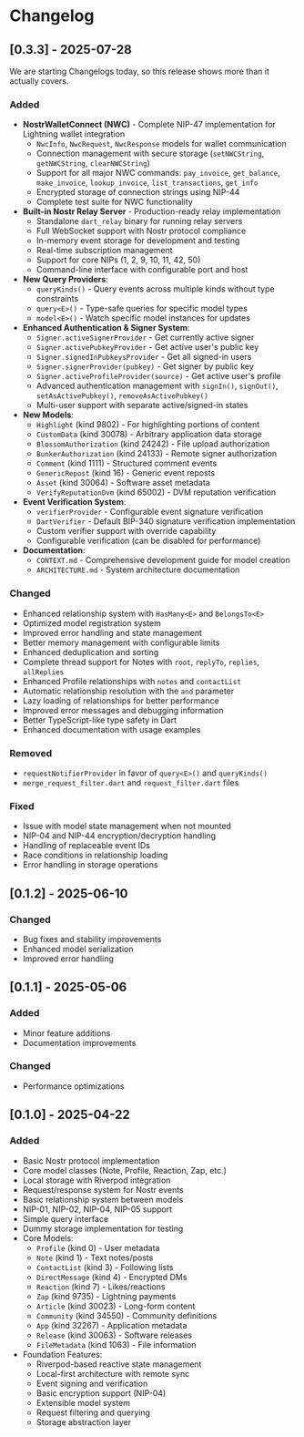 # Changelog

## [0.3.3] - 2025-07-28

We are starting Changelogs today, so this release shows more than it actually covers.

### Added
- **NostrWalletConnect (NWC)** - Complete NIP-47 implementation for Lightning wallet integration
  - `NwcInfo`, `NwcRequest`, `NwcResponse` models for wallet communication
  - Connection management with secure storage (`setNWCString`, `getNWCString`, `clearNWCString`)
  - Support for all major NWC commands: `pay_invoice`, `get_balance`, `make_invoice`, `lookup_invoice`, `list_transactions`, `get_info`
  - Encrypted storage of connection strings using NIP-44
  - Complete test suite for NWC functionality
- **Built-in Nostr Relay Server** - Production-ready relay implementation
  - Standalone `dart_relay` binary for running relay servers
  - Full WebSocket support with Nostr protocol compliance
  - In-memory event storage for development and testing
  - Real-time subscription management
  - Support for core NIPs (1, 2, 9, 10, 11, 42, 50)
  - Command-line interface with configurable port and host
- **New Query Providers**:
  - `queryKinds()` - Query events across multiple kinds without type constraints
  - `query<E>()` - Type-safe queries for specific model types
  - `model<E>()` - Watch specific model instances for updates
- **Enhanced Authentication & Signer System**:
  - `Signer.activeSignerProvider` - Get currently active signer
  - `Signer.activePubkeyProvider` - Get active user's public key
  - `Signer.signedInPubkeysProvider` - Get all signed-in users
  - `Signer.signerProvider(pubkey)` - Get signer by public key
  - `Signer.activeProfileProvider(source)` - Get active user's profile
  - Advanced authentication management with `signIn()`, `signOut()`, `setAsActivePubkey()`, `removeAsActivePubkey()`
  - Multi-user support with separate active/signed-in states
- **New Models**:
  - `Highlight` (kind 9802) - For highlighting portions of content
  - `CustomData` (kind 30078) - Arbitrary application data storage
  - `BlossomAuthorization` (kind 24242) - File upload authorization
  - `BunkerAuthorization` (kind 24133) - Remote signer authorization  
  - `Comment` (kind 1111) - Structured comment events
  - `GenericRepost` (kind 16) - Generic event reposts
  - `Asset` (kind 30064) - Software asset metadata
  - `VerifyReputationDvm` (kind 65002) - DVM reputation verification
- **Event Verification System**:
  - `verifierProvider` - Configurable event signature verification
  - `DartVerifier` - Default BIP-340 signature verification implementation
  - Custom verifier support with override capability
  - Configurable verification (can be disabled for performance)
- **Documentation**:
  - `CONTEXT.md` - Comprehensive development guide for model creation
  - `ARCHITECTURE.md` - System architecture documentation

### Changed
- Enhanced relationship system with `HasMany<E>` and `BelongsTo<E>`
- Optimized model registration system
- Improved error handling and state management
- Better memory management with configurable limits
- Enhanced deduplication and sorting
- Complete thread support for Notes with `root`, `replyTo`, `replies`, `allReplies`
- Enhanced Profile relationships with `notes` and `contactList`
- Automatic relationship resolution with the `and` parameter
- Lazy loading of relationships for better performance
- Improved error messages and debugging information
- Better TypeScript-like type safety in Dart
- Enhanced documentation with usage examples

### Removed
- `requestNotifierProvider` in favor of `query<E>()` and `queryKinds()`
- `merge_request_filter.dart` and `request_filter.dart` files

### Fixed
- Issue with model state management when not mounted
- NIP-04 and NIP-44 encryption/decryption handling
- Handling of replaceable event IDs
- Race conditions in relationship loading
- Error handling in storage operations

## [0.1.2] - 2025-06-10

### Changed
- Bug fixes and stability improvements
- Enhanced model serialization
- Improved error handling

## [0.1.1] - 2025-05-06

### Added
- Minor feature additions
- Documentation improvements

### Changed
- Performance optimizations

## [0.1.0] - 2025-04-22

### Added
- Basic Nostr protocol implementation
- Core model classes (Note, Profile, Reaction, Zap, etc.)
- Local storage with Riverpod integration
- Request/response system for Nostr events
- Basic relationship system between models
- NIP-01, NIP-02, NIP-04, NIP-05 support
- Simple query interface
- Dummy storage implementation for testing
- Core Models:
  - `Profile` (kind 0) - User metadata
  - `Note` (kind 1) - Text notes/posts  
  - `ContactList` (kind 3) - Following lists
  - `DirectMessage` (kind 4) - Encrypted DMs
  - `Reaction` (kind 7) - Likes/reactions
  - `Zap` (kind 9735) - Lightning payments
  - `Article` (kind 30023) - Long-form content
  - `Community` (kind 34550) - Community definitions
  - `App` (kind 32267) - Application metadata
  - `Release` (kind 30063) - Software releases
  - `FileMetadata` (kind 1063) - File information
- Foundation Features:
  - Riverpod-based reactive state management
  - Local-first architecture with remote sync
  - Event signing and verification
  - Basic encryption support (NIP-04)
  - Extensible model system
  - Request filtering and querying
  - Storage abstraction layer